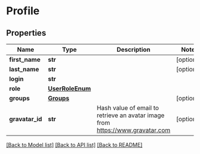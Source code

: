 # Profile

## Properties
Name | Type | Description | Notes
------------ | ------------- | ------------- | -------------
**first_name** | **str** |  | [optional] 
**last_name** | **str** |  | [optional] 
**login** | **str** |  | 
**role** | [**UserRoleEnum**](UserRoleEnum.md) |  | 
**groups** | [**Groups**](Groups.md) |  | [optional] 
**gravatar_id** | **str** | Hash value of email to retrieve an avatar image from https://www.gravatar.com | [optional] 

[[Back to Model list]](../README.md#documentation-for-models) [[Back to API list]](../README.md#documentation-for-api-endpoints) [[Back to README]](../README.md)


